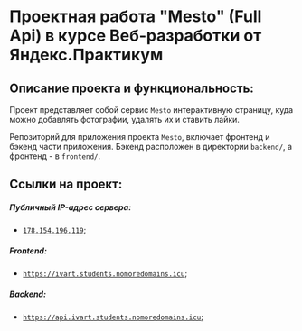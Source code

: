 # Проектная работа  "Mesto" (Full Api) в курсе Веб-разработки от Яндекс.Практикум
## Описание проекта и функциональность:
Проект представляет собой сервис `Mesto` интерактивную страницу, куда можно добавлять фотографии, удалять их и ставить лайки.

Репозиторий для приложения проекта `Mesto`, включает фронтенд и бэкенд части приложения.
Бэкенд расположен в директории `backend/`, а фронтенд - в `frontend/`. 
  
## Ссылки на проект:
##### Публичный IP-адрес сервера:
* [`178.154.196.119`](http://178.154.196.119);
##### Frontend:
* [`https://ivart.students.nomoredomains.icu`](https://ivart.students.nomoredomains.icu);
##### Backend:
* [`https://api.ivart.students.nomoredomains.icu`](https://api.ivart.students.nomoredomains.icu);
